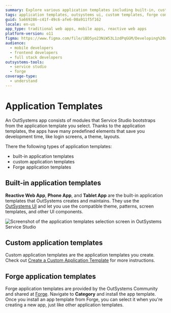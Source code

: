 ```yaml
---
summary: Explore various application templates including built-in, custom, and Forge options in OutSystems 11 (O11) to accelerate app development.
tags: application templates, outsystems ui, custom templates, forge community, service studio guide
guid: 5a669286-c41f-49c6-afe6-00a911f5f162
locale: en-us
app_type: traditional web apps, mobile apps, reactive web apps
platform-version: o11
figma: https://www.figma.com/file/iBD5yo23NiW53L1zdPqGGM/Developing%20an%20Application?node-id=157:17
audience:
  - mobile developers
  - frontend developers
  - full stack developers
outsystems-tools:
  - service studio
  - forge
coverage-type:
  - understand
---
```


# Application Templates

An OutSystems app consists of modules that Service Studio bootstraps from the application template you select.
Thanks to the application templates, the apps have many predefined elements that save you development time, like login screens, a theme, layouts.

There the following types of application templates:

* built-in application templates
* custom application templates
* Forge application templates

## Built-in application templates

**Reactive Web App**, **Phone App**, and **Tablet App** are the built-in application templates that OutSystems creates and maintains. They use the [OutSystems UI](https://outsystemsui.outsystems.com/outsystemsuiwebsite/) and let you use the compatible theme, patterns, screen templates, and other UI components.

![Screenshot of the application templates selection screen in OutSystems Service Studio](images/app-templates.png "Application Templates Selection")

## Custom application templates

Custom application templates are the application templates you create. Check out [Create a Custom Application Template](../ui/reuse/create-a-custom-application-template.md) for more instructions.

## Forge application templates

Forge application templates are provided by the OutSystems Community and shared at [Forge](https://www.outsystems.com/forge/#category=templates). Navigate to **Category** and install the app template. Once you install an app template from Forge, you can select it when you're creating a new app, just like other application templates.
